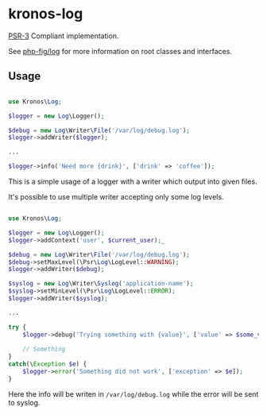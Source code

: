 kronos-log
==========

[PSR-3](https://github.com/php-fig/fig-standards/blob/master/accepted/PSR-3-logger-interface.md) Compliant implementation.

See [php-fig/log](https://github.com/php-fig/log) for more information on root classes and interfaces.

Usage
-----

```php

use Kronos\Log;

$logger = new Log\Logger();

$debug = new Log\Writer\File('/var/log/debug.log');
$logger->addWriter($logger);

...

$logger->info('Need more {drink}', ['drink' => 'coffee']);
```

This is a simple usage of a logger with a writer which output into given files.

It's possible to use multiple writer accepting only some log levels.

```php

use Kronos\Log;

$logger = new Log\Logger();
$logger->addContext('user', $current_user);_

$debug = new Log\Writer\File('/var/log/debug.log');
$debug->setMaxLevel(\Psr\Log\LogLevel::WARNING);
$logger->addWriter($debug);

$syslog = new Log\Writer\Syslog('application-name');
$syslog->setMinLevel(\Psr\Log\LogLevel::ERROR);
$logger->addWriter($syslog);

...

try {
    $logger->debug('Trying something with {value}', ['value' => $some_variable]);
    
    // Something
}
catch(\Exception $e) {
    $logger->error('Something did not work', ['exception' => $e]);
}
```

Here the info will be writen in `/var/log/debug.log` while the error will be sent to syslog.